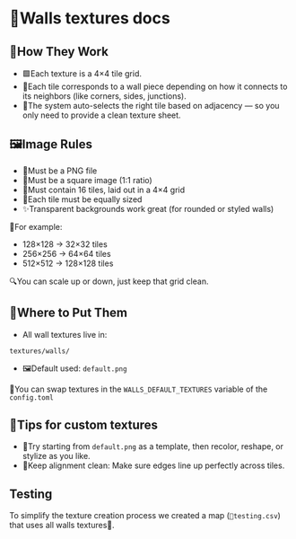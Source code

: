 # 🧱Walls textures docs

## 🔧How They Work
- 🟩Each texture is a 4×4 tile grid.
- 🧩Each tile corresponds to a wall piece depending on how it connects to its neighbors (like corners, sides, junctions).
- 🤖The system auto-selects the right tile based on adjacency — so you only need to provide a clean texture sheet.

## 🖼️Image Rules
- 📁Must be a PNG file
- 🔲Must be a square image (1:1 ratio)
- 🔢Must contain 16 tiles, laid out in a 4×4 grid
- 📏Each tile must be equally sized
- ✨Transparent backgrounds work great (for rounded or styled walls)

📐For example:

- 128×128 → 32×32 tiles
- 256×256 → 64×64 tiles
- 512×512 → 128×128 tiles

🔍You can scale up or down, just keep that grid clean.

## 📁Where to Put Them
- All wall textures live in:
```
textures/walls/
```
- 🖼️Default used: `default.png`

🔄You can swap textures in the `WALLS_DEFAULT_TEXTURES` variable of the `config.toml`

## 🎨Tips for custom textures
- 🧪Try starting from `default.png` as a template, then recolor, reshape, or stylize as you like.
- 🎯Keep alignment clean: Make sure edges line up perfectly across tiles.

## Testing
To simplify the texture creation process we created a map (`📄testing.csv`) that uses all walls textures🧱.